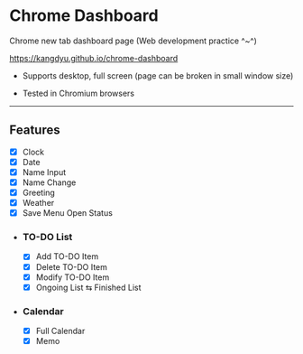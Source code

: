 # Chrome Dashboard

Chrome new tab dashboard page (Web development practice ^~^)

https://kangdyu.github.io/chrome-dashboard

- Supports desktop, full screen (page can be broken in small window size)

- Tested in Chromium browsers

---

## Features

- [x] Clock
- [x] Date
- [x] Name Input
- [x] Name Change
- [x] Greeting
- [x] Weather
- [x] Save Menu Open Status
  
- ### TO-DO List
  - [x] Add TO-DO Item
  - [x] Delete TO-DO Item
  - [x] Modify TO-DO Item
  - [x] Ongoing List ⇆ Finished List

- ### Calendar
  - [x] Full Calendar
  - [x] Memo